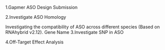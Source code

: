 1.Gapmer ASO Design Submission

2.Investigate ASO Homology

Investigating the compatibility of ASO across different species (Based on RNAhybrid v2.12).
Gene Name
3.Investigate SNP in ASO

4.Off-Target Effect Analysis

